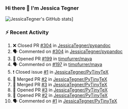 ### Hi there 👋 I'm Jessica Tegner

![JessicaTegner's GitHub stats](https://github-readme-stats.vercel.app/api?username=jessicategner)]


### :zap: Recent Activity

<!--START_SECTION:activity-->
1. ❌ Closed PR [#304](https://github.com/JessicaTegner/pypandoc/pull/304) in [JessicaTegner/pypandoc](https://github.com/JessicaTegner/pypandoc)
2. 🗣 Commented on [#304](https://github.com/JessicaTegner/pypandoc/issues/304) in [JessicaTegner/pypandoc](https://github.com/JessicaTegner/pypandoc)
3. 💪 Opened PR [#199](https://github.com/timofurrer/maya/pull/199) in [timofurrer/maya](https://github.com/timofurrer/maya)
4. 🗣 Commented on [#197](https://github.com/timofurrer/maya/issues/197) in [timofurrer/maya](https://github.com/timofurrer/maya)
5. ❗️ Closed issue [#1](https://github.com/JessicaTegner/PyTinyTeX/issues/1) in [JessicaTegner/PyTinyTeX](https://github.com/JessicaTegner/PyTinyTeX)
6. 🎉 Merged PR [#2](https://github.com/JessicaTegner/PyTinyTeX/pull/2) in [JessicaTegner/PyTinyTeX](https://github.com/JessicaTegner/PyTinyTeX)
7. 🎉 Merged PR [#3](https://github.com/JessicaTegner/PyTinyTeX/pull/3) in [JessicaTegner/PyTinyTeX](https://github.com/JessicaTegner/PyTinyTeX)
8. 💪 Opened PR [#3](https://github.com/JessicaTegner/PyTinyTeX/pull/3) in [JessicaTegner/PyTinyTeX](https://github.com/JessicaTegner/PyTinyTeX)
9. 💪 Opened PR [#2](https://github.com/JessicaTegner/PyTinyTeX/pull/2) in [JessicaTegner/PyTinyTeX](https://github.com/JessicaTegner/PyTinyTeX)
10. 🗣 Commented on [#1](https://github.com/JessicaTegner/PyTinyTeX/issues/1) in [JessicaTegner/PyTinyTeX](https://github.com/JessicaTegner/PyTinyTeX)
<!--END_SECTION:activity-->
